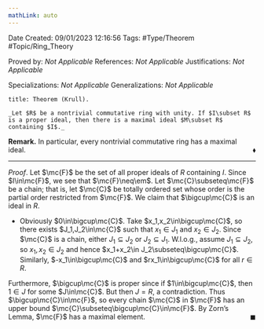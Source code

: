 ```yaml
---
mathLink: auto
---
```


<div class="topSpace"></div>

Date Created: 09/01/2023 12:16:56
Tags: #Type/Theorem #Topic/Ring_Theory

Proved by: _Not Applicable_
References: _Not Applicable_
Justifications: _Not Applicable_

Specializations: _Not Applicable_
Generalizations: _Not Applicable_

``` ad-Theorem
title: Theorem (Krull).

_Let $R$ be a nontrivial commutative ring with unity. If $I\subset R$ is a proper ideal, then there is a maximal ideal $M\subset R$ containing $I$._

```

**Remark.** In particular, every nontrivial commutative ring has a maximal ideal.<span style="float:right;">$\blacklozenge$</span>

---

_Proof_. Let $\mc{F}$ be the set of all proper ideals of $R$ containing $I$. Since $I\in\mc{F}$, we see that $\mc{F}\neq\em$. Let $\mc{C}\subseteq\mc{F}$ be a chain; that is, let $\mc{C}$ be totally ordered set whose order is the partial order restricted from $\mc{F}$. We claim that $\bigcup\mc{C}$ is an ideal in $R$.
* Obviously $0\in\bigcup\mc{C}$. Take $x_1,x_2\in\bigcup\mc{C}$, so there exists $J_1,J_2\in\mc{C}$ such that $x_1\in J_1$ and $x_2\in J_2$. Since $\mc{C}$ is a chain, either $J_1\subseteq J_2$ or $J_2\subseteq J_1$. W.l.o.g., assume $J_1\subseteq J_2$, so $x_1,x_2\in J_2$ and hence $x_1+x_2\in J_2\subseteq\bigcup\mc{C}$. Similarly, $-x_1\in\bigcup\mc{C}$ and $rx_1\in\bigcup\mc{C}$ for all $r\in R$.

Furthermore, $\bigcup\mc{C}$ is proper since if $1\in\bigcup\mc{C}$, then $1\in J$ for some $J\in\mc{C}$. But then $J=R$, a contradiction. Thus $\bigcup\mc{C}\in\mc{F}$, so every chain $\mc{C}$ in $\mc{F}$ has an upper bound $\mc{C}\subseteq\bigcup\mc{C}\in\mc{F}$. By Zorn$\textrm{'}$s Lemma, $\mc{F}$ has a maximal element.<span style="float:right;">$\blacksquare$</span>
